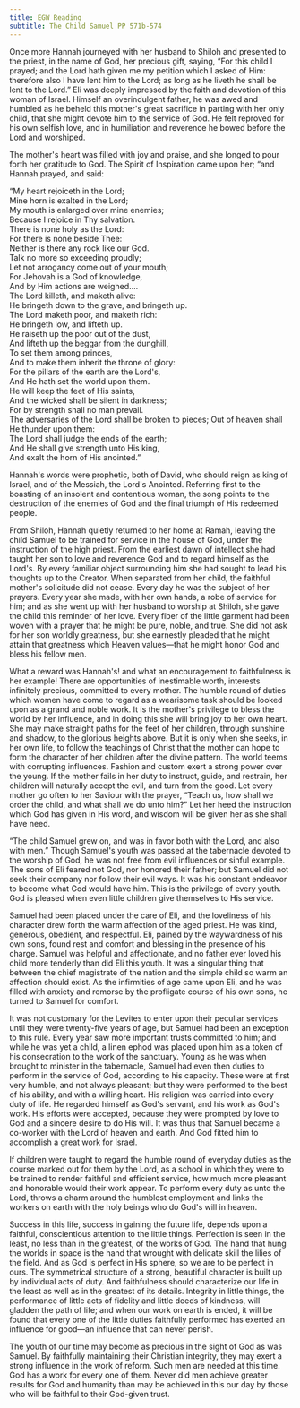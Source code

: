 ```yaml
---
title: EGW Reading
subtitle: The Child Samuel PP 571b-574
---
```


Once more Hannah journeyed with her husband to Shiloh and presented to the priest, in the name of God, her precious gift, saying, “For this child I prayed; and the Lord hath given me my petition which I asked of Him: therefore also I have lent him to the Lord; as long as he liveth he shall be lent to the Lord.” Eli was deeply impressed by the faith and devotion of this woman of Israel. Himself an overindulgent father, he was awed and humbled as he beheld this mother's great sacrifice in parting with her only child, that she might devote him to the service of God. He felt reproved for his own selfish love, and in humiliation and reverence he bowed before the Lord and worshiped.

The mother's heart was filled with joy and praise, and she longed to pour forth her gratitude to God. The Spirit of Inspiration came upon her; “and Hannah prayed, and said:

“My heart rejoiceth in the Lord;  
Mine horn is exalted in the Lord;  
My mouth is enlarged over mine enemies;  
Because I rejoice in Thy salvation.  
There is none holy as the Lord:  
For there is none beside Thee:  
Neither is there any rock like our God.  
Talk no more so exceeding proudly;  
Let not arrogancy come out of your mouth;  
For Jehovah is a God of knowledge,  
And by Him actions are weighed....  
The Lord killeth, and maketh alive:  
He bringeth down to the grave, and bringeth up.  
The Lord maketh poor, and maketh rich:  
He bringeth low, and lifteth up.  
He raiseth up the poor out of the dust,  
And lifteth up the beggar from the dunghill,  
To set them among princes,  
And to make them inherit the throne of glory:  
For the pillars of the earth are the Lord's,  
And He hath set the world upon them.  
He will keep the feet of His saints,  
And the wicked shall be silent in darkness;  
For by strength shall no man prevail.  
The adversaries of the Lord shall be broken to pieces; Out of heaven shall He thunder upon them:  
The Lord shall judge the ends of the earth;  
And He shall give strength unto His king,  
And exalt the horn of His anointed.”

Hannah's words were prophetic, both of David, who should reign as king of Israel, and of the Messiah, the Lord's Anointed. Referring first to the boasting of an insolent and contentious woman, the song points to the destruction of the enemies of God and the final triumph of His redeemed people.

From Shiloh, Hannah quietly returned to her home at Ramah, leaving the child Samuel to be trained for service in the house of God, under the instruction of the high priest. From the earliest dawn of intellect she had taught her son to love and reverence God and to regard himself as the Lord's. By every familiar object surrounding him she had sought to lead his thoughts up to the Creator. When separated from her child, the faithful mother's solicitude did not cease. Every day he was the subject of her prayers. Every year she made, with her own hands, a robe of service for him; and as she went up with her husband to worship at Shiloh, she gave the child this reminder of her love. Every fiber of the little garment had been woven with a prayer that he might be pure, noble, and true. She did not ask for her son worldly greatness, but she earnestly pleaded that he might attain that greatness which Heaven values—that he might honor God and bless his fellow men.

What a reward was Hannah's! and what an encouragement to faithfulness is her example! There are opportunities of inestimable worth, interests infinitely precious, committed to every mother. The humble round of duties which women have come to regard as a wearisome task should be looked upon as a grand and noble work. It is the mother's privilege to bless the world by her influence, and in doing this she will bring joy to her own heart. She may make straight paths for the feet of her children, through sunshine and shadow, to the glorious heights above. But it is only when she seeks, in her own life, to follow the teachings of Christ that the mother can hope to form the character of her children after the divine pattern. The world teems with corrupting influences. Fashion and custom exert a strong power over the young. If the mother fails in her duty to instruct, guide, and restrain, her children will naturally accept the evil, and turn from the good. Let every mother go often to her Saviour with the prayer, “Teach us, how shall we order the child, and what shall we do unto him?” Let her heed the instruction which God has given in His word, and wisdom will be given her as she shall have need.

“The child Samuel grew on, and was in favor both with the Lord, and also with men.” Though Samuel's youth was passed at the tabernacle devoted to the worship of God, he was not free from evil influences or sinful example. The sons of Eli feared not God, nor honored their father; but Samuel did not seek their company nor follow their evil ways. It was his constant endeavor to become what God would have him. This is the privilege of every youth. God is pleased when even little children give themselves to His service.

Samuel had been placed under the care of Eli, and the loveliness of his character drew forth the warm affection of the aged priest. He was kind, generous, obedient, and respectful. Eli, pained by the waywardness of his own sons, found rest and comfort and blessing in the presence of his charge. Samuel was helpful and affectionate, and no father ever loved his child more tenderly than did Eli this youth. It was a singular thing that between the chief magistrate of the nation and the simple child so warm an affection should exist. As the infirmities of age came upon Eli, and he was filled with anxiety and remorse by the profligate course of his own sons, he turned to Samuel for comfort.

It was not customary for the Levites to enter upon their peculiar services until they were twenty-five years of age, but Samuel had been an exception to this rule. Every year saw more important trusts committed to him; and while he was yet a child, a linen ephod was placed upon him as a token of his consecration to the work of the sanctuary. Young as he was when brought to minister in the tabernacle, Samuel had even then duties to perform in the service of God, according to his capacity. These were at first very humble, and not always pleasant; but they were performed to the best of his ability, and with a willing heart. His religion was carried into every duty of life. He regarded himself as God's servant, and his work as God's work. His efforts were accepted, because they were prompted by love to God and a sincere desire to do His will. It was thus that Samuel became a co-worker with the Lord of heaven and earth. And God fitted him to accomplish a great work for Israel.

If children were taught to regard the humble round of everyday duties as the course marked out for them by the Lord, as a school in which they were to be trained to render faithful and efficient service, how much more pleasant and honorable would their work appear. To perform every duty as unto the Lord, throws a charm around the humblest employment and links the workers on earth with the holy beings who do God's will in heaven.

Success in this life, success in gaining the future life, depends upon a faithful, conscientious attention to the little things. Perfection is seen in the least, no less than in the greatest, of the works of God. The hand that hung the worlds in space is the hand that wrought with delicate skill the lilies of the field. And as God is perfect in His sphere, so we are to be perfect in ours. The symmetrical structure of a strong, beautiful character is built up by individual acts of duty. And faithfulness should characterize our life in the least as well as in the greatest of its details. Integrity in little things, the performance of little acts of fidelity and little deeds of kindness, will gladden the path of life; and when our work on earth is ended, it will be found that every one of the little duties faithfully performed has exerted an influence for good—an influence that can never perish.

The youth of our time may become as precious in the sight of God as was Samuel. By faithfully maintaining their Christian integrity, they may exert a strong influence in the work of reform. Such men are needed at this time. God has a work for every one of them. Never did men achieve greater results for God and humanity than may be achieved in this our day by those who will be faithful to their God-given trust.